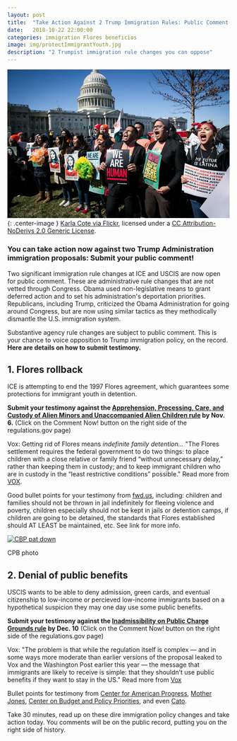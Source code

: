 ```yaml
---
layout: post
title:  "Take Action Against 2 Trump Immigration Rules: Public Comment Open"
date:   2018-10-22 22:00:00
categories: immigration Flores beneficios
image: img/protectImmigrantYouth.jpg
description: "2 Trumpist immigration rule changes you can oppose"
---
```

![Protect immigrant youth!](/img/protectImmigrantYouth.jpg){: .center-image }
<a href="https://www.flickr.com/photos/134055122@N07/albums/72157688521032040">Karla Cote via Flickr</a>, licensed under a <a rel="license" href="http://creativecommons.org/licenses/by-nd/2.0/">CC Attribution-NoDerivs 2.0 Generic License</a>.

### You can take action now against two Trump Administration immigration proposals: Submit your public comment!

Two significant immigration rule changes at ICE and USCIS are now open for public comment. These are administrative rule changes that are not vetted through Congress. Obama used non-legislative means to grant deferred action and to set his administration's deportation priorities. Republicans, including Trump, criticized the Obama Administration for going around Congress, but are now using similar tactics as they methodically dismantle the U.S. immigration system.

Substantive agency rule changes are subject to public comment. This is your chance to voice opposition to Trump immigration policy, on the record. **Here are details on how to submit testimony.**

## 1. Flores rollback
ICE is attempting to end the 1997 Flores agreement, which guarantees some protections for immigrant youth in detention. 

**Submit your testimony against the [Apprehension, Processing, Care, and Custody of Alien Minors and Unaccompanied Alien Children rule](https://www.regulations.gov/document?D=ICEB-2018-0002-0001) by Nov. 6.** (Click on the Comment Now! button on the right side of the regulations.gov page)

Vox: Getting rid of Flores means *indefinite family detention...* "The Flores settlement requires the federal government to do two things: to place children with a close relative or family friend “without unnecessary delay,” rather than keeping them in custody; and to keep immigrant children who are in custody in the “least restrictive conditions” possible." Read more from [VOX](https://www.vox.com/2018/6/20/17484546/executive-order-family-separation-flores-settlement-agreement-immigration).

Good bullet points for your testimony from [fwd.us](https://www.fwd.us/news/fwd-us-statement-on-trump-administrations-proposal-to-terminate-the-flores-settlement-agreement/), including: children and families should not be thrown in jail indefinitely for fleeing violence and poverty, children especially should not be kept in jails or detention camps, if children are going to be detained, the standards that Flores established should AT LEAST be maintained, etc. See link for more info.

<a title="By Gerald L. Nino, CBP, U.S. Dept. of Homeland Security [Public domain], via Wikimedia Commons" href="https://commons.wikimedia.org/wiki/File:CBP_pat_down.jpg"><img width="256" alt="CBP pat down" src="https://upload.wikimedia.org/wikipedia/commons/thumb/0/01/CBP_pat_down.jpg/256px-CBP_pat_down.jpg"></a>

CPB photo

## 2. Denial of public benefits
USCIS wants to be able to deny admission, green cards, and eventual citizenship to low-income or percieved low-income immigrants based on a hypothetical suspicion they may one day use some public benefits. 

**Submit your testimony against the [Inadmissibility on Public Charge Grounds rule](https://www.regulations.gov/document?D=USCIS-2010-0012-0001) by Dec. 10** (Click on the Comment Now! button on the right side of the regulations.gov page)

Vox: "The problem is that while the regulation itself is complex — and in some ways more moderate than earlier versions of the proposal leaked to Vox and the Washington Post earlier this year — the message that immigrants are likely to receive is simple: that they shouldn’t use public benefits if they want to stay in the US." Read more from [Vox](https://www.vox.com/2018/9/24/17892350/public-charge-immigration-food-stamps-medicaid-trump)

Bullet points for testimony from [Center for American Progress](https://www.americanprogress.org/press/statement/2018/09/23/453769/statement-caps-melissa-boteach-decries-trumps-new-public-charge-rule/), [Mother Jones](https://www.motherjones.com/politics/2018/09/new-trump-administration-rule-could-cause-fearful-immigrants-to-forgo-public-benefits/), [Center on Budget and Policy Priorities](https://www.cbpp.org/press/statements/greenstein-trump-administrations-proposed-rule-will-result-in-legal-immigrants-of), and even [Cato](https://www.cato.org/blog/new-rule-deny-status-immigrants-95-self-sufficient).

Take 30 minutes, read up on these dire immigration policy changes and take action today. You comments will be on the public record, putting you on the right side of history. 